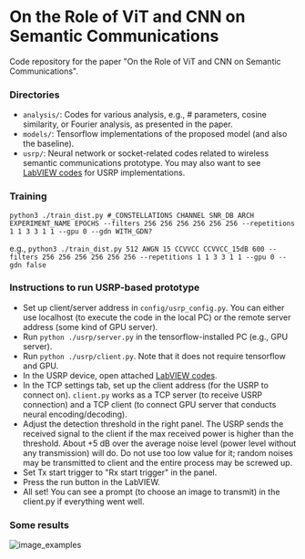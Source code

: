 # On the Role of ViT and CNN on Semantic Communications

Code repository for the paper "On the Role of ViT and CNN on Semantic Communications".

### Directories
- `analysis/`: Codes for various analysis, e.g., # parameters, cosine similarity, or Fourier analysis, as presented in the paper.
- `models/`: Tensorflow implementations of the proposed model (and also the baseline).
- `usrp/`: Neural network or socket-related codes related to wireless semantic communications prototype. You may also want to see [LabVIEW codes](https://github.com/kmsiapps/Semantic-Communications-with-a-Vision-Transformer/releases/tag/USRP) for USRP implementations.  

### Training
`python3 ./train_dist.py #_CONSTELLATIONS CHANNEL SNR_DB ARCH EXPERIMENT_NAME EPOCHS --filters 256 256 256 256 256 256 --repetitions 1 1 3 3 1 1 --gpu 0 --gdn WITH_GDN?`

e.g., `python3 ./train_dist.py 512 AWGN 15 CCVVCC CCVVCC_15dB 600 --filters 256 256 256 256 256 256 --repetitions 1 1 3 3 1 1 --gpu 0 --gdn false`

### Instructions to run USRP-based prototype
- Set up client/server address in `config/usrp_config.py`. You can either use localhost (to execute the code in the local PC) or the remote server address (some kind of GPU server). 
- Run `python ./usrp/server.py` in the tensorflow-installed PC (e.g., GPU server).
- Run `python ./usrp/client.py`. Note that it does not require tensorflow and GPU.
- In the USRP device, open attached [LabVIEW codes](https://github.com/kmsiapps/Semantic-Communications-with-a-Vision-Transformer/releases/tag/USRP).
- In the TCP settings tab, set up the client address (for the USRP to connect on). `client.py` works as a TCP server (to receive USRP connection) and a TCP client (to connect GPU server that conducts neural encoding/decoding). 
- Adjust the detection threshold in the right panel. The USRP sends the received signal to the client if the max received power is higher than the threshold. About +5 dB over the average noise level (power level without any transmission) will do. Do not use too low value for it; random noises may be transmitted to client and the entire process may be screwed up.
- Set Tx start trigger to "Rx start trigger" in the panel.
- Press the run button in the LabVIEW.
- All set! You can see a prompt (to choose an image to transmit) in the client.py if everything went well.

### Some results
![image_examples](https://user-images.githubusercontent.com/23615360/213404386-df8c94ea-0a4a-4b82-a764-8418fc67d2e0.png)
